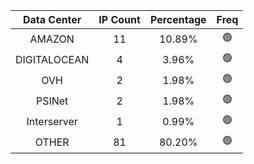 | Data Center | IP Count | Percentage | Freq |
|:------------:|:--------:|:-----------:|:-----:|
| AMAZON | 11 | 10.89% | 🟢 |
| DIGITALOCEAN | 4 | 3.96% | 🟢 |
| OVH | 2 | 1.98% | 🟢 |
| PSINet | 2 | 1.98% | 🟢 |
| Interserver | 1 | 0.99% | 🟢 |
| OTHER | 81 | 80.20% | 🟢 |